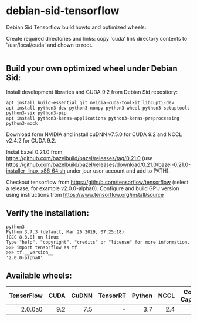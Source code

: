 # debian-sid-tensorflow
Debian Sid Tensorflow build howto and optimized wheels:

Create required directories and links: copy 'cuda' link directory contents to '/usr/local/cuda' and chown to root. 

```
```

## Build your own optimized wheel under Debian Sid:
Install development libraries and CUDA 9.2 from Debian Sid repository:
```
apt install build-essential git nvidia-cuda-toolkit libcupti-dev
apt install python3-dev python3-numpy python3-wheel python3-setuptools python3-six python3-pip
apt install python3-keras-applications python3-keras-preprocessing python3-mock
```
Download form NVIDIA and install cuDNN v7.5.0 for CUDA 9.2 and NCCL v2.4.2 for CUDA 9.2.

Instal bazel 0.21.0 from https://github.com/bazelbuild/bazel/releases/tag/0.21.0 (use https://github.com/bazelbuild/bazel/releases/download/0.21.0/bazel-0.21.0-installer-linux-x86_64.sh under jour user account and add to PATH).


Checkout tensorflow from https://github.com/tensorflow/tensorflow (select a release, for example v2.0.0-alpha0).
Configure and build GPU version using instructions from https://www.tensorflow.org/install/source

## Verify the installation:

```
python3
Python 3.7.3 (default, Mar 26 2019, 07:25:18) 
[GCC 8.3.0] on linux
Type "help", "copyright", "credits" or "license" for more information.
>>> import tensorflow as tf
>>> tf.__version__
'2.0.0-alpha0'
```

## Available wheels:
|TensorFlow|CUDA|CuDNN|TensorRT|Python|NCCL|Compute Capability|OS|Link|
|---:|---:|---:|---:|---:|---:|---:|:---:|:---:|
|2.0.0a0|9.2|7.5|-|3.7|2.4|6.1|Linux|[](https://github.com/)|
